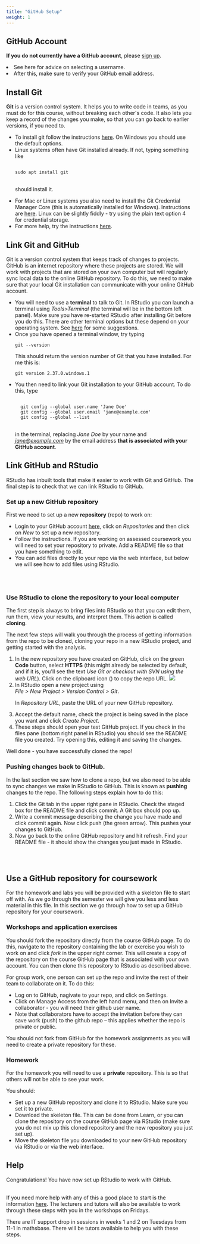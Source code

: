 ```yaml
---
title: "GitHub Setup"
weight: 1
---
```


## GitHub Account

__If you do not currently have a GitHub account__, please [sign up](https://github.com/signup).</li>
<li>See <a id="gituseradv">here</a> for advice on selecting a username.</li>
<li>After this, make sure to verify your GitHub email address.</li>

## Install Git

<strong>Git</strong> is a version control system. It helps you to write code in teams, as you must do for this course, without breaking each other's code. It also lets you keep a record of the changes you make, so that you can go back
to earlier versions, if you need to. 
<ul>
<li> To install git follow the instructions <a href="https://www.git-scm.com/">here</a>. On Windows you should use the default options. 

<li> Linux systems often have Git installed already. If not, typing something like

<pre>
<code>
sudo apt install git
</code>
</pre>

should install it. 


<li> For Mac or Linux systems you also need to install the Git Credential Manager Core (this is automatically installed for
Windows). Instructions are <a href="https://docs.github.com/en/get-started/getting-started-with-git/caching-your-github-credentials-in-git">here</a>. Linux can be slightly fiddly - try using the plain text option 4 for credential storage.

<li> For more help, try the instructions <a href="https://happygitwithr.com/install-git.html">here</a>.

</ul>

## Link Git and GitHub

Git is a version control system that keeps track of changes to projects. GitHub is an internet repository where these projects are stored. We will work with projects that are stored on your own computer but will regularly sync local data to the online GitHub repository. To do this, we need to make sure that your local Git installation can communicate with your online GitHub account.  

<ul>
<li> You will need to use a <strong>terminal</strong> to talk to Git. In RStudio you can launch a terminal using <em>Tools>Terminal</em> (the terminal will be in the bottom left panel). Make sure you have re-started RStudio after installing Git before you do this. There are other terminal options but these depend on your operating system. See <a href="https://happygitwithr.com/shell.html">here</a> for some suggestions. 
<li> Once you have opened a terminal window, try typing 

<pre>
<code>git --version</code>
</pre>

This should return the version number of Git that you have installed. For me this is:

<pre>
<code>git version 2.37.0.windows.1</code>
</pre>

<li> You then need to link your Git installation to your GitHub account. To do this, type

<pre>
<code>
  git config --global user.name 'Jane Doe'
  git config --global user.email 'jane@example.com'
  git config --global --list
</code>
</pre>

in the terminal, replacing <em>Jane Doe</em> by your name and <em>jane@example.com</em> by the email address <strong>that is associated with your GitHub account</strong>.

</ul>

## Link GitHub and RStudio


RStudio has inbuilt tools that make it easier to work with Git and GitHub. The final step is to check that we can link RStudio to GitHub.

### Set up a new GitHub repository

First we need to set up a new <strong>repository</strong> (repo) to work on:
<ul>
<li> Login to your GitHub account <a href="https://www.github.com/">here</a>, click on <em>Repositories</em> and then click on <em>New</em> to set up a new repository.
<li> Follow the instructions. If you are working on assessed coursework you will need to set your repository to private. Add a README file so that you have something to edit.
<li> You can add files directly to your repo via the web interface, but below we will see how to add files using RStudio. 
</ul>
<br><br>


### Use RStudio to clone the repository to your local computer

The first step is always to bring files into RStudio so that you can edit them, run them, view your results, and interpret them. This action is called **cloning**.

The next few steps will walk you through the process of getting information from the repo to be cloned, cloning your repo in a new RStudio project, and getting started with the analysis.


<ol>
<li> In the new repository you have created on GitHub, click on the green <strong>Code</strong> button, select <strong>HTTPS</strong> (this might already be selected by default, and if it is, you'll see the text <em>Use Git or checkout with SVN using the web URL</em>).
  Click on the clipboard icon (<i class="fas fa-clipboard"></i>) to copy the repo URL.
  
  <img src="/images/troubleshoot/clone-repo-link.png">
  
<li> In RStudio open a new project using <br>
<em>File > New Project > Version Control > Git</em>. <br>

In <em>Repository URL</em>, paste the URL of your new GitHub repository.

<li> Accept the default name, check the project is being saved in the place you want and click <em>Create Project</em>.

<li> These steps should open your test GitHub project. If you check in the files pane (bottom right panel in RStudio) you should see the README file you created. Try opening this, editing it and saving the changes. 
</ol>

Well done - you have successfully cloned the repo!

### Pushing changes back to GitHub.

In the last section we saw how to clone a repo, but we also need to be able to sync changes we make in RStudio to GitHub. This is known as **pushing** changes to the repo. The following steps explain how to do this:

<ol>
<li> Click the Git tab in the upper right pane in RStudio. Check the staged box for the README file and click commit. A Git box should pop up. 
<li> Write a commit message describing the change you have made and click commit again. Now click push (the green arrow). This pushes your changes to GitHub.
<li> Now go back to the online GitHub repository and hit refresh. Find your README file - it should show the changes you just made in RStudio.
</ol>
<br><br>

## Use a GitHub repository for coursework

For the homework and labs you will be provided with a skeleton file to start off with. As we go through the semester we will give you less and less material in this file. In this section we go through how to set up a GitHub repository for your coursework. 

### Workshops and application exercises

You should fork the repository directly from the course <a id="ids2022Git">GitHub page</a>. To do this, navigate to the repository containing the lab or exercise you wish to work on and click <em>fork</em> in the upper right corner. This will create a copy of the repository on the course GitHub page that is associated with your own account. You can then clone this repository to RStudio as described above. 

For group work, one person can set up the repo and invite the rest of their team to collaborate on it. To do this:
<ul>
<li> Log on to GitHub, nagivate to your repo, and click on Settings.
<li> Click on Manage Access from the left hand menu, and then on Invite a collaborator - you will need their github user name.
<li> Note that collaborators have to accept the invitation before they can save work (push) to the github repo – this applies whether the repo is private or public.
</ul>

You should not fork from GitHub for the homework assignments as you will need to create a private repository for these.

### Homework

For the homework you will need to use a **private** repository. This is so that others will not be able to see your work. 

You should:
<ul>
<li> Set up a new GitHub repository and clone it to RStudio. Make sure you set it to private.
<li> Download the skeleton file. This can be done from Learn, or you can clone the repository on the course GitHub page via RStudio (make sure you do not mix up this cloned repository and the new repository you just set up).
<li> Move the skeleton file you downloaded to your new GitHub repository via RStudio or via the web interface. 
</ul>


## Help

Congratulations! You have now set up RStudio to work with GitHub. 
<br><br>

If you need more help with any of this a good place to start is the information <a href="https://happygitwithr.com">here</a>. The lecturers and tutors will also be available to work through these steps with you in the workshops on Fridays. 

There are IT support drop in sessions in weeks 1 and 2 on Tuesdays from 11-1 in mathsbase. There will be tutors available to help you with these steps. 

